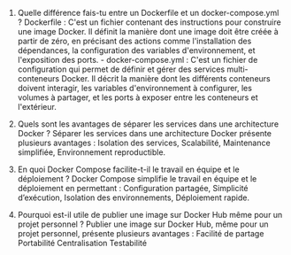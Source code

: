 1. Quelle différence fais-tu entre un Dockerfile et un docker-compose.yml ?
Dockerfile : C'est un fichier contenant des instructions pour construire une image Docker. Il définit la manière dont une image doit être créée à partir de zéro, en précisant des actions comme l'installation des dépendances, la configuration des variables d'environnement, et l'exposition des ports. - docker-compose.yml : C'est un fichier de configuration qui permet de définir et gérer des services multi-conteneurs Docker. Il décrit la manière dont les différents conteneurs doivent interagir, les variables d'environnement à configurer, les volumes à partager, et les ports à exposer entre les conteneurs et l'extérieur.

2. Quels sont les avantages de séparer les services dans une architecture Docker ?
Séparer les services dans une architecture Docker présente plusieurs avantages :
Isolation des services,
Scalabilité,
Maintenance simplifiée,
Environnement reproductible.
3. En quoi Docker Compose facilite-t-il le travail en équipe et le déploiement ?
Docker Compose simplifie le travail en équipe et le déploiement en permettant :
Configuration partagée,
Simplicité d’exécution,
Isolation des environnements,
Déploiement rapide.
4. Pourquoi est-il utile de publier une image sur Docker Hub même pour un projet personnel ?
Publier une image sur Docker Hub, même pour un projet personnel, présente plusieurs avantages :
Facilité de partage
Portabilité
Centralisation
Testabilité
